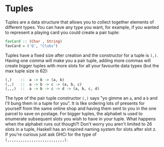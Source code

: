 # Tuples

Tuples are a data structure that allows you to collect together elements of different types. You can have any type you want, for example, if you wanted to represent a playing card you could create a pair tuple:

```haskell
favCard :: (Char , String)
favCard = ('Q', "Clubs")
```

Tuples have a fixed size after creation and the constructor for a tuple is `(,)`. Having one comma will make you a pair tuple, adding more commas will create bigger tuples with more slots for all your favourite data types (but the max tuple size is 62):

```haskell
(,)    ::  a -> b -> (a, b)
(,,)   ::  a -> b -> c -> (a, b, c)
(,,,)  ::  a -> b -> c -> d -> (a, b, c, d)
```

The type of the pair tuple constructor `(,)` says "yo gimme an `a`, and a `b` and I'll bung them in a tuple for you". It is like ordering lots of presents for yourself from the same online shop and having them sent to you in the one parcel to save on postage. For bigger tuples, the alphabet is used to enumerate subsequent slots you wish to have in your tuple. What happens when the alphabet runs out though?! Don't worry you aren't limited to 26 slots in a tuple, Haskell has an inspired naming system for slots after slot z. If you're curious just ask GHCi for the type of `(,,,,,,,,,,,,,,,,,,,,,,,,,,)`.
